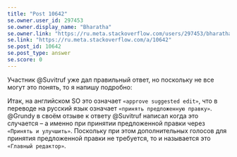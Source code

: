 ```yaml
---
title: "Post 10642"
se.owner.user_id: 297453
se.owner.display_name: "Bharatha"
se.owner.link: "https://ru.meta.stackoverflow.com/users/297453/bharatha"
se.link: "https://ru.meta.stackoverflow.com/a/10642"
se.post_id: 10642
se.post_type: answer
se.score: 0
---
```

<p>Участник @Suvitruf уже дал правильный ответ, но поскольку не все могут это понять, то я напишу подробно:</p>
<p>Итак, на английском SO это означает <code>«approve suggested edit»</code>, что в переводе на русский язык означает <code>«принять предложенную правку»</code>. @Grundy в своём отзыве к ответу @Suvitruf написал когда это случается – а именно при принятии предложенной правки через <code>«Принять и улучшить»</code>. Поскольку при этом дополнительных голосов для принятия предложенной правки не требуется, то и называется это <code>«Главный редактор»</code>.</p>
